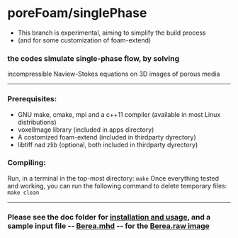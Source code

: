 # poreFoam/singlePhase

 * This branch is experimental, aiming to simplify the build process 
 * (and for some customization of foam-extend)




### the codes simulate single-phase flow, by solving 
incompressible Naview-Stokes equations on 3D images of porous media

---

### Prerequisites: 

- GNU make, cmake, mpi and a c++11 compiler (available in most Linux distributions)
- voxelImage library (included in apps directory)
- A costomized foam-extend (included in thirdparty dyrectory)
- libtiff nad zlib (optional, both included in thirdparty dyrectory)

### Compiling: 
Run, in a terminal in the top-most directory:
`make` 
Once everything tested and working, you can run the following command to delete temporary files:
`make clean` 

---

### Please see the doc folder for [installation and usage](porefoam_singlePhase.pdf),  and a sample input file -- [Berea.mhd](Berea.mhd) -- for the [Berea.raw image](http://www.imperial.ac.uk/earth-science/research/research-groups/perm/research/pore-scale-modelling/micro-ct-images-and-networks/berea-sandstone/)
